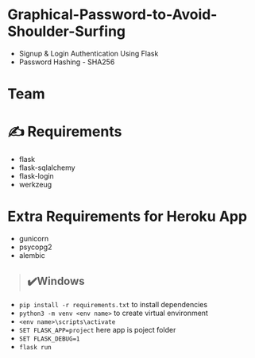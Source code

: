 
# Graphical-Password-to-Avoid-Shoulder-Surfing

* Signup &amp; Login Authentication Using Flask
* Password Hashing - SHA256

# Team


# :writing_hand: Requirements
- flask
- flask-sqlalchemy
- flask-login
- werkzeug
# Extra Requirements for Heroku App 
- gunicorn
- psycopg2
- alembic

> ## :heavy_check_mark:Windows
*  ```pip install -r requirements.txt``` to install dependencies
* ```python3 -m venv <env name>``` to create virtual environment
* ```<env name>\scripts\activate``` 
* ```SET FLASK_APP=project``` here app is poject folder
* ```SET FLASK_DEBUG=1```
* ```flask run```


